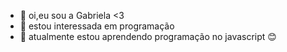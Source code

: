 - 👋 oi,eu sou a Gabriela <3
- 👀 estou interessada em programação 
- 🌱 atualmente estou aprendendo programação no javascript 😊
